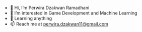 - 👋 Hi, I’m Perwira Dzakwan Ramadhani
- 👀 I’m interested in Game Development and Machine Learning
- 🌱 Learning anything
- 📫 Reach me at perwira.dzakwan11@gmail.com

<!---
PerwiraDhani/PerwiraDhani is a ✨ special ✨ repository because its `README.md` (this file) appears on your GitHub profile.
You can click the Preview link to take a look at your changes.
--->
